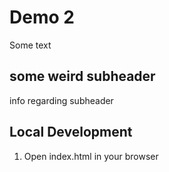 # Demo 2

Some text

## some weird subheader

info regarding subheader

## Local Development

1. Open index.html in your browser